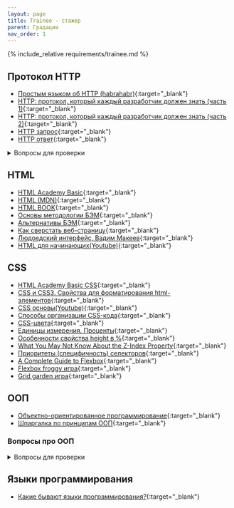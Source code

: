 ```yaml
---
layout: page
title: Trainee - стажер
parent: Градации
nav_order: 1
---
```


{% include_relative requirements/trainee.md %}

## Протокол HTTP

* [Простым языком об HTTP (habrahabr)](https://habrahabr.ru/post/215117/){:target="_blank"}
* [HTTP: протокол, который каждый разработчик должен знать (часть 1)](http://ruseller.com/lessons.php?rub=28&id=1726){:target="_blank"}
* [HTTP: протокол, который каждый разработчик должен знать (часть 2)](http://ruseller.com/lessons.php?rub=28&id=1777){:target="_blank"}
* [HTTP запрос](http://citforum.ru/internet/cgi_tut/rqst.shtml){:target="_blank"}
* [HTTP ответ](http://citforum.ru/internet/cgi_tut/spns.shtml){:target="_blank"}

<details><summary markdown='span'>Вопросы для проверки</summary>
- [ ] Что такое User-agent и зачем он нужет?
- [ ] Что такое DNS?
- [ ] Отличия HTTP 2.0 от версий 1.x?
- [ ] Что такое тело HTTP-запроса?
- [ ] Как происходит передача данных?
- [ ] Как происходит отправка форм?
- [ ] Что такое Transfer-Encoding?
- [ ] Что такое Перенаправления?
- [ ] Что такое Базовая аутентификация?
- [ ] Что такое Cookies?
</details>

## HTML
 
  * [HTML Academy Basic](https://htmlacademy.ru/courses/basic-html){:target="_blank"}
  * [HTML (MDN)](https://developer.mozilla.org/ru/docs/Web/HTML){:target="_blank"}
  * [HTML BOOK](https://html5book.ru/html-html5/){:target="_blank"}
  * [Основы методологии БЭМ](https://ru.bem.info/methodology/quick-start/){:target="_blank"}
  * [Альтернативы БЭМ](https://habr.com/ru/post/256109/){:target="_blank"}
  * [Как сверстать веб-страницу](https://habr.com/ru/post/202408/){:target="_blank"}
  * [Людоедский интерфейс, Вадим Макеев](https://www.youtube.com/watch?v=ssJsjGZE2sc){:target="_blank"}
  * [HTML для начинающих(Youtube)](https://www.youtube.com/playlist?list=PLY4rE9dstrJyeZlPWoKJr1xKVVnG4w-Hc){:target="_blank"}

## CSS 

  * [HTML Academy Basic CSS](https://htmlacademy.ru/courses/basic-css){:target="_blank"}
  * [CSS и CSS3. Свойства для форматирования html-элементов](https://html5book.ru/css-css3/){:target="_blank"}
  * [CSS основы(Youtube)](https://www.youtube.com/playlist?list=PL026CCEB5125879C2){:target="_blank"}
  * [Способы организации CSS-кода](https://habr.com/ru/post/256109/){:target="_blank"}
  * [CSS-цвета](https://html5book.ru/css-colors/){:target="_blank"}
  * [Единицы измерения. Проценты](https://learn.javascript.ru/css-units#protsenty/){:target="_blank"}
  * [Особенности свойства height в %](https://learn.javascript.ru/height-percent/){:target="_blank"}
  * [What You May Not Know About the Z-Index Property](https://webdesign.tutsplus.com/articles/what-you-may-not-know-about-the-z-index-property--webdesign-16892){:target="_blank"}
  * [Приоритеты (специфичность) селекторов](https://habr.com/ru/post/137588/){:target="_blank"}
  * [A Complete Guide to Flexbox](https://css-tricks.com/snippets/css/a-guide-to-flexbox/){:target="_blank"}
  * [Flexbox froggy игра](http://flexboxfroggy.com/){:target="_blank"}
  * [Grid garden игра](https://cssgridgarden.com/){:target="_blank"}

## ООП

  * [Объектно-ориентированное программирование](https://ru.wikipedia.org/wiki/%D0%9E%D0%B1%D1%8A%D0%B5%D0%BA%D1%82%D0%BD%D0%BE-%D0%BE%D1%80%D0%B8%D0%B5%D0%BD%D1%82%D0%B8%D1%80%D0%BE%D0%B2%D0%B0%D0%BD%D0%BD%D0%BE%D0%B5_%D0%BF%D1%80%D0%BE%D0%B3%D1%80%D0%B0%D0%BC%D0%BC%D0%B8%D1%80%D0%BE%D0%B2%D0%B0%D0%BD%D0%B8%D0%B5){:target="_blank"}
  * [Шпаргалка по принципам ООП](https://tproger.ru/translations/oop-principles-cheatsheet/){:target="_blank"}
  
### Вопросы про ООП

<details><summary markdown='span'>Вопросы для проверки</summary>

  - [ ] Что такое класс? Что такое объект? В чем их разница?
  - [ ] Что такое область видимости переменной?
  - [ ] Что такое абстрактный класс?
  - [ ] Расскажите основные принципы в ООП.

</details>
 
## Языки программирования

- [Какие бывают языки программирования?](https://habr.com/ru/post/539784/){:target="_blank"}


